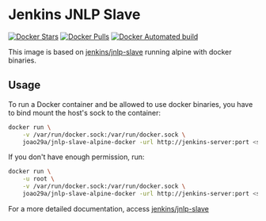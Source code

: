 # Jenkins JNLP Slave 

[![Docker Stars](https://img.shields.io/docker/stars/joao29a/jnlp-slave-alpine-docker.svg)](https://hub.docker.com/r/joao29a/jnlp-slave-alpine-docker/)
[![Docker Pulls](https://img.shields.io/docker/pulls/joao29a/jnlp-slave-alpine-docker.svg)](https://hub.docker.com/r/joao29a/jnlp-slave-alpine-docker/)
[![Docker Automated build](https://img.shields.io/docker/automated/joao29a/jnlp-slave-alpine-docker.svg)](https://hub.docker.com/r/joao29a/jnlp-slave-alpine-docker/)

This image is based on [jenkins/jnlp-slave](https://hub.docker.com/r/jenkins/jnlp-slave/) running alpine with docker binaries.

## Usage

To run a Docker container and be allowed to use docker binaries, you have to bind mount the host's sock to the container:

```sh
docker run \
    -v /var/run/docker.sock:/var/run/docker.sock \
    joao29a/jnlp-slave-alpine-docker -url http://jenkins-server:port <secret> <agent name>
```
If you don't have enough permission, run:

```sh
docker run \
    -u root \
    -v /var/run/docker.sock:/var/run/docker.sock \
    joao29a/jnlp-slave-alpine-docker -url http://jenkins-server:port <secret> <agent name>
```

For a more detailed documentation, access [jenkins/jnlp-slave](https://hub.docker.com/r/jenkins/jnlp-slave/)

